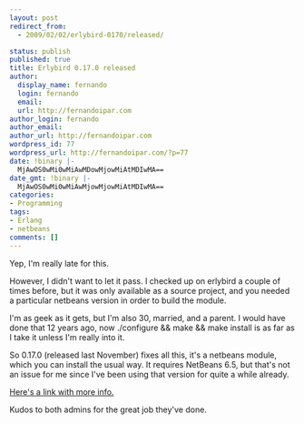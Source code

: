 ```yaml
---
layout: post
redirect_from:
  - 2009/02/02/erlybird-0170/released/

status: publish
published: true
title: Erlybird 0.17.0 released
author:
  display_name: fernando
  login: fernando
  email: 
  url: http://fernandoipar.com
author_login: fernando
author_email: 
author_url: http://fernandoipar.com
wordpress_id: 77
wordpress_url: http://fernandoipar.com/?p=77
date: !binary |-
  MjAwOS0wMi0wMiAwMDowMjowMiAtMDIwMA==
date_gmt: !binary |-
  MjAwOS0wMi0wMiAwMjowMjowMiAtMDIwMA==
categories:
- Programming
tags:
- Erlang
- netbeans
comments: []
---
```

<p>Yep, I'm really late for this.</p>
<p>However, I didn't want to let it pass. I checked up on erlybird a couple of times before, but it was only available as a source project, and you needed a particular netbeans version in order to build the module.</p>
<p>I'm as geek as it gets, but I'm also 30, married, and a parent. I would have done that 12 years ago, now ./configure &amp;&amp; make &amp;&amp; make install is as far as I take it unless I'm really into it.</p>
<p>So 0.17.0 (released last November) fixes all this, it's a netbeans module, which you can install the usual way. It requires NetBeans 6.5, but that's not an issue for me since I've been using that version for quite a while already.</p>
<p><a title="Erlybird 0.17.0" href="http://sourceforge.net/forum/forum.php?forum_id=891248" target="_blank">Here's a link with more info. </a></p>
<p>Kudos to both admins for the great job they've done.</p>
